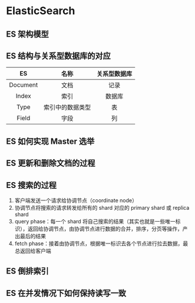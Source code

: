 # ElasticSearch

## ES 架构模型

## ES 结构与关系型数据库的对应

|    ES    |       名称       | 关系型数据库 |
| :------: | :--------------: | :----------: |
| Document |       文档       |     记录     |
|  Index   |       索引       |    数据库    |
|   Type   | 索引中的数据类型 |      表      |
|  Field   |       字段       |      列      |

## ES 如何实现 Master 选举

## ES 更新和删除文档的过程

## ES 搜索的过程

1. 客户端发送一个请求给协调节点（coordinate node）
2. 协调节点将搜索的请求转发给所有的 shard 对应的 primary shard 或 replica shard
3. query phase：每一个 shard 将自己搜索的结果（其实也就是一些唯一标识），返回给协调节点，由协调节点进行数据的合并，排序，分页等操作，产出最后的结果
4. fetch phase：接着由协调节点，根据唯一标识去各个节点进行拉去数据，最总返回给客户端

## ES 倒排索引

## ES 在并发情况下如何保持读写一致





<comment-comment/>